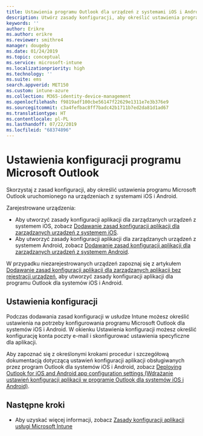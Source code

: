 ```yaml
---
title: Ustawienia programu Outlook dla urządzeń z systemami iOS i Android w programie Microsoft Intune
description: Utwórz zasady konfiguracji, aby określić ustawienia programu Microsoft Outlook uruchomionego na urządzeniach z systemami iOS i Android.
keywords: ''
author: Erikre
ms.author: erikre
ms.reviewer: smithre4
manager: dougeby
ms.date: 01/24/2019
ms.topic: conceptual
ms.service: microsoft-intune
ms.localizationpriority: high
ms.technology: ''
ms.suite: ems
search.appverid: MET150
ms.custom: intune-azure
ms.collection: M365-identity-device-management
ms.openlocfilehash: f9819adf100cbe56147f22629e1311e7e3b376e9
ms.sourcegitcommit: c3a4fefbac8ff7badc42b1711b7ed2da81d1ad67
ms.translationtype: HT
ms.contentlocale: pl-PL
ms.lasthandoff: 07/22/2019
ms.locfileid: "68374896"
---
```

# <a name="microsoft-outlook-configuration-settings"></a>Ustawienia konfiguracji programu Microsoft Outlook 

Skorzystaj z zasad konfiguracji, aby określić ustawienia programu Microsoft Outlook uruchomionego na urządzeniach z systemami iOS i Android. 

Zarejestrowane urządzenia:
- Aby utworzyć zasady konfiguracji aplikacji dla zarządzanych urządzeń z systemem iOS, zobacz [Dodawanie zasad konfiguracji aplikacji dla zarządzanych urządzeń z systemem iOS](app-configuration-policies-use-ios.md). 
- Aby utworzyć zasady konfiguracji aplikacji dla zarządzanych urządzeń z systemem Android, zobacz [Dodawanie zasad konfiguracji aplikacji dla zarządzanych urządzeń z systemem Android](app-configuration-policies-use-android.md). 

W przypadku niezarejestrowanych urządzeń zapoznaj się z artykułem [Dodawanie zasad konfiguracji aplikacji dla zarządzanych aplikacji bez rejestracji urządzeń](https://docs.microsoft.com/intune/app-configuration-policies-managed-app), aby utworzyć zasady konfiguracji aplikacji dla programu Outlook dla systemów iOS i Android.

## <a name="configuration-settings"></a>Ustawienia konfiguracji

Podczas dodawania zasad konfiguracji w usłudze Intune możesz określić ustawienia na potrzeby konfigurowania programu Microsoft Outlook dla systemów iOS i Android. W okienku Ustawienia konfiguracji możesz określić konfigurację konta poczty e-mail i skonfigurować ustawienia specyficzne dla aplikacji.

Aby zapoznać się z określonymi krokami procedur i szczegółową dokumentacją dotyczącą ustawień konfiguracji aplikacji obsługiwanych przez program Outlook dla systemów iOS i Android, zobacz [Deploying Outlook for iOS and Android app configuration settings (Wdrażanie ustawień konfiguracji aplikacji w programie Outlook dla systemów iOS i Android)](https://docs.microsoft.com/exchange/clients-and-mobile-in-exchange-online/outlook-for-ios-and-android/outlook-for-ios-and-android-configuration-with-microsoft-intune).

## <a name="next-steps"></a>Następne kroki

- Aby uzyskać więcej informacji, zobacz [Zasady konfiguracji aplikacji usługi Microsoft Intune](app-configuration-policies-overview.md)
